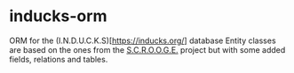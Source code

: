 # inducks-orm
ORM for the (I.N.D.U.C.K.S)[https://inducks.org/] database
Entity classes are based on the ones from the [S.C.R.O.O.G.E.](https://github.com/davide-romanini/scrooge) project but with some added fields, relations and tables.